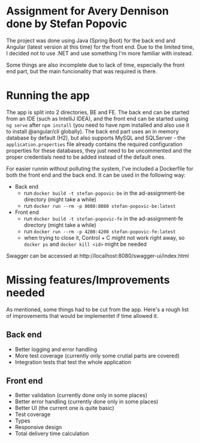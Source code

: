# Assignment for Avery Dennison done by Stefan Popovic
The project was done using Java (Spring Boot) for the back end and Angular (latest version at this time) for the front end. Due to the limited time, I decided not to use .NET and use something I'm more familiar with instead.

Some things are also incomplete due to lack of time, especially the front end part, but the main funcionality that was required is there.

# Running the app
The app is split into 2 directories, BE and FE. The back end can be started from an IDE (such as IntelliJ IDEA), and the front end can be started using `ng serve` after `npm install` (you need to have npm installed and also use it to install @angular/cli globally).
The back end part uses an in memory database by default (H2), but also supports MySQL and SQLServer - the `application.properties` file already contains the required configuration properties for these databases, they just need to be uncommented and the proper credentials need to be added instead of the default ones.

For easier runnin without polluting the system, I've included a Dockerfile for both the front end and the back end. It can be used in the following way:

* Back end
    * run `docker build -t stefan-popovic-be` in the ad-assignment-be directory (might take a while)
    * run `docker run --rm -p 8080:8080 stefan-popovic-be:latest`
* Front end
    * run `docker build -t stefan-popovic-fe` in the ad-assignment-fe directory (might take a while)
    * run `docker run --rm -p 4200:4200 stefan-popovic-fe:latest`
    * when trying to close it, Control + C might not work right away, so `docker ps` and `docker kill <id>` might be needed
    
Swagger can be accessed at http://localhost:8080/swagger-ui/index.html
    
# Missing features/Improvements needed
As mentioned, some things had to be cut from the app. Here's a rough list of improvements that would be implementet if time allowed it.

## Back end
* Better logging and error handling
* More test coverage (currently only some crutial parts are covered)
* Integration tests that test the whole application

## Front end
* Better validation (currently done only in some places)
* Better error handling (currently done only in some places)
* Better UI (the current one is quite basic)
* Test coverage
* Types
* Responsive design
* Total delivery time calculation
